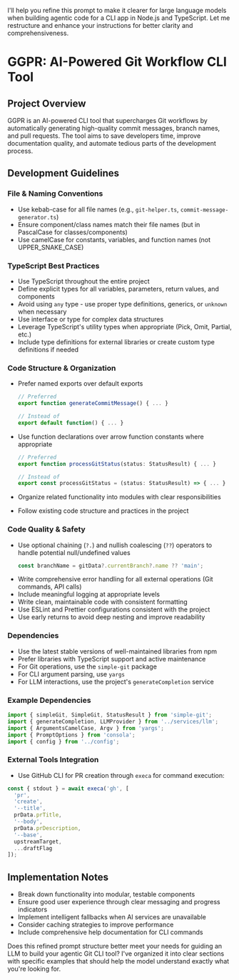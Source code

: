 I'll help you refine this prompt to make it clearer for large language models when building agentic code for a CLI app in Node.js and TypeScript. Let me restructure and enhance your instructions for better clarity and comprehensiveness.

# GGPR: AI-Powered Git Workflow CLI Tool

## Project Overview

GGPR is an AI-powered CLI tool that supercharges Git workflows by automatically generating high-quality commit messages, branch names, and pull requests. The tool aims to save developers time, improve documentation quality, and automate tedious parts of the development process.

## Development Guidelines

### File & Naming Conventions

- Use kebab-case for all file names (e.g., `git-helper.ts`, `commit-message-generator.ts`)
- Ensure component/class names match their file names (but in PascalCase for classes/components)
- Use camelCase for constants, variables, and function names (not UPPER_SNAKE_CASE)

### TypeScript Best Practices

- Use TypeScript throughout the entire project
- Define explicit types for all variables, parameters, return values, and components
- Avoid using `any` type - use proper type definitions, generics, or `unknown` when necessary
- Use interface or type for complex data structures
- Leverage TypeScript's utility types when appropriate (Pick, Omit, Partial, etc.)
- Include type definitions for external libraries or create custom type definitions if needed

### Code Structure & Organization

- Prefer named exports over default exports

  ```typescript
  // Preferred
  export function generateCommitMessage() { ... }

  // Instead of
  export default function() { ... }
  ```

- Use function declarations over arrow function constants where appropriate

  ```typescript
  // Preferred
  export function processGitStatus(status: StatusResult) { ... }

  // Instead of
  export const processGitStatus = (status: StatusResult) => { ... }
  ```

- Organize related functionality into modules with clear responsibilities
- Follow existing code structure and practices in the project

### Code Quality & Safety

- Use optional chaining (`?.`) and nullish coalescing (`??`) operators to handle potential null/undefined values
  ```typescript
  const branchName = gitData?.currentBranch?.name ?? 'main';
  ```
- Write comprehensive error handling for all external operations (Git commands, API calls)
- Include meaningful logging at appropriate levels
- Write clean, maintainable code with consistent formatting
- Use ESLint and Prettier configurations consistent with the project
- Use early returns to avoid deep nesting and improve readability

### Dependencies

- Use the latest stable versions of well-maintained libraries from npm
- Prefer libraries with TypeScript support and active maintenance
- For Git operations, use the `simple-git` package
- For CLI argument parsing, use `yargs`
- For LLM interactions, use the project's `generateCompletion` service

### Example Dependencies

```typescript
import { simpleGit, SimpleGit, StatusResult } from 'simple-git';
import { generateCompletion, LLMProvider } from '../services/llm';
import { ArgumentsCamelCase, Argv } from 'yargs';
import { PromptOptions } from 'consola';
import { config } from '../config';
```

### External Tools Integration

- Use GitHub CLI for PR creation through `execa` for command execution:

```typescript
const { stdout } = await execa('gh', [
  'pr',
  'create',
  '--title',
  prData.prTitle,
  '--body',
  prData.prDescription,
  '--base',
  upstreamTarget,
  ...draftFlag
]);
```

## Implementation Notes

- Break down functionality into modular, testable components
- Ensure good user experience through clear messaging and progress indicators
- Implement intelligent fallbacks when AI services are unavailable
- Consider caching strategies to improve performance
- Include comprehensive help documentation for CLI commands

Does this refined prompt structure better meet your needs for guiding an LLM to build your agentic Git CLI tool? I've organized it into clear sections with specific examples that should help the model understand exactly what you're looking for.

